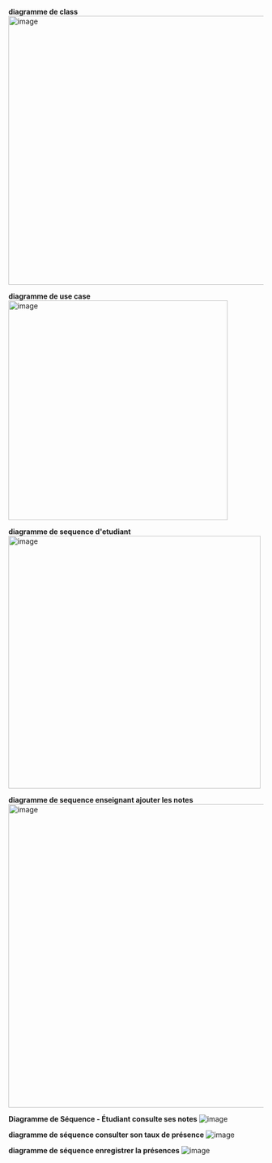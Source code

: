 **diagramme de class**
<img width="530" alt="image" src="https://github.com/user-attachments/assets/99d80457-9363-4d2e-a93b-2af83ac072aa" />


**diagramme de use case**
<img width="433" alt="image" src="https://github.com/user-attachments/assets/6775c927-8648-4bc3-80a0-6ee353fd3687" />


**diagramme de sequence d'etudiant**
<img width="498" alt="image" src="https://github.com/user-attachments/assets/fffe0d62-7414-4f60-b8a5-42cd89ed61ba" />


**diagramme de sequence enseignant ajouter les notes**
<img width="598" alt="image" src="https://github.com/user-attachments/assets/96f8948e-c543-46c0-b66e-b25f75764cd4" />

**Diagramme de Séquence - Étudiant consulte ses notes**
![image](https://github.com/user-attachments/assets/c47bb24c-1b01-4301-aa0b-5e3f1badf638)


**diagramme de séquence consulter son taux de présence**
![image](https://github.com/user-attachments/assets/f5bb4fd6-518e-4a9d-b289-43d3d4c4e6a3)


**diagramme de séquence enregistrer la présences**
![image](https://github.com/user-attachments/assets/c04bbd74-f747-4ee0-aa85-0f3bd13f87cc)




